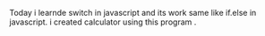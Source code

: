 Today i learnde switch in javascript and its work same like if.else in javascript.
i created calculator using this program .
